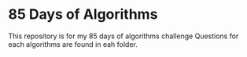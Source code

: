 # **85 Days of Algorithms**

This repository is for my 85 days of algorithms challenge
Questions for each algorithms are found in eah folder.
